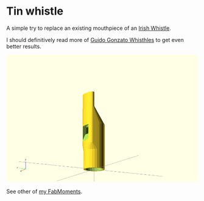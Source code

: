 Tin whistle
===========

A simple try to replace an existing mouthpiece of an [Irish Whistle](http://en.wikipedia.org/wiki/Tin_whistle).

I should definitively read more of [Guido Gonzato Whisthles](http://www.ggwhistles.com/) to get even better results.

![A screenshot of the mouthpiece](tinwhistle.png?raw=true)

See other of [my FabMoments](https://github.com/loic-fejoz/loic-fejoz-fabmoments/tree/master/).
